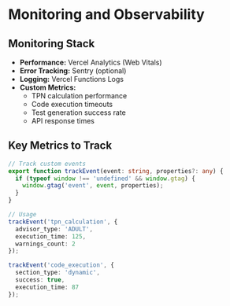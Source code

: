 # Monitoring and Observability

## Monitoring Stack
- **Performance:** Vercel Analytics (Web Vitals)
- **Error Tracking:** Sentry (optional)
- **Logging:** Vercel Functions Logs
- **Custom Metrics:** 
  - TPN calculation performance
  - Code execution timeouts
  - Test generation success rate
  - API response times

## Key Metrics to Track
```typescript
// Track custom events
export function trackEvent(event: string, properties?: any) {
  if (typeof window !== 'undefined' && window.gtag) {
    window.gtag('event', event, properties);
  }
}

// Usage
trackEvent('tpn_calculation', {
  advisor_type: 'ADULT',
  execution_time: 125,
  warnings_count: 2
});

trackEvent('code_execution', {
  section_type: 'dynamic',
  success: true,
  execution_time: 87
});
```

